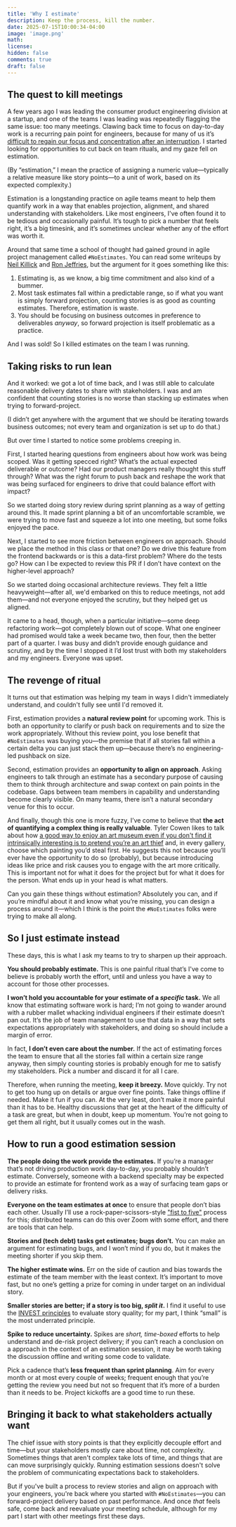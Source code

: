 ```yaml
---
title: 'Why I estimate'
description: Keep the process, kill the number.
date: 2025-07-15T10:00:34-04:00
image: 'image.png'
math:
license:
hidden: false
comments: true
draft: false
---
```


## The quest to kill meetings

A few years ago I was leading the consumer product engineering division at a startup, and one of the teams I was leading was repeatedly flagging the same issue: too many meetings. Clawing back time to focus on day-to-day work is a recurring pain point for engineers, because for many of us it’s [difficult to regain our focus and concentration after an interruption](https://www.paulgraham.com/makersschedule.html). I started looking for opportunities to cut back on team rituals, and my gaze fell on estimation.

(By “estimation,” I mean the practice of assigning a numeric value—typically a relative measure like story points—to a unit of work, based on its expected complexity.)

Estimation is a longstanding practice on agile teams meant to help them quantify work in a way that enables projection, alignment, and shared understanding with stakeholders. Like most engineers, I've often found it to be tedious and occasionally painful. It’s tough to pick a number that feels right, it’s a big timesink, and it’s sometimes unclear whether any of the effort was worth it.

Around that same time a school of thought had gained ground in agile project management called `#NoEstimates`. You can read some writeups by [Neil Killick](https://www.neilkillick.com/blog/noestimates-part-1-doing-scrum-without-estimates) and [Ron Jeffries](https://ronjeffries.com/xprog/articles/the-noestimates-movement/), but the argument for it goes something like this:

1. Estimating is, as we know, a big time commitment and also kind of a bummer.
2. Most task estimates fall within a predictable range, so if what you want is simply forward projection, counting stories is as good as counting estimates. Therefore, estimation is waste.
3. You should be focusing on business outcomes in preference to deliverables _anyway_, so forward projection is itself problematic as a practice.

And I was sold! So I killed estimates on the team I was running.

## Taking risks to run lean

And it worked: we got a lot of time back, and I was still able to calculate reasonable delivery dates to share with stakeholders. I was and am confident that counting stories is no worse than stacking up estimates when trying to forward-project.

(I didn’t get anywhere with the argument that we should be iterating towards business outcomes; not every team and organization is set up to do that.)

But over time I started to notice some problems creeping in.

First, I started hearing questions from engineers about how work was being scoped. Was it getting specced right? What’s the actual expected deliverable or outcome? Had our product managers really thought this stuff through? What was the right forum to push back and reshape the work that was being surfaced for engineers to drive that could balance effort with impact?

So we started doing story review during sprint planning as a way of getting around this. It made sprint planning a bit of an uncomfortable scramble, we were trying to move fast and squeeze a lot into one meeting, but some folks enjoyed the pace.

Next, I started to see more friction between engineers on approach. Should we place the method in this class or that one? Do we drive this feature from the frontend backwards or is this a data-first problem? Where do the tests go? How can I be expected to review this PR if I don’t have context on the higher-level approach?

So we started doing occasional architecture reviews. They felt a little heavyweight—after all, we'd embarked on this to reduce meetings, not add them—and not everyone enjoyed the scrutiny, but they helped get us aligned.

It came to a head, though, when a particular initiative—some deep refactoring work—got completely blown out of scope. What one engineer had promised would take a week became two, then four, then the better part of a quarter. I was busy and didn’t provide enough guidance and scrutiny, and by the time I stopped it I’d lost trust with both my stakeholders and my engineers. Everyone was upset.

## The revenge of ritual

It turns out that estimation was helping my team in ways I didn't immediately understand, and couldn't fully see until I'd removed it.

First, estimation provides a **natural review point** for upcoming work. This is both an opportunity to clarify or push back on requirements and to size the work appropriately. Without this review point, you lose benefit that `#NoEstimates` was buying you—the premise that if all stories fall within a certain delta you can just stack them up—because there’s no engineering-led pushback on size.

Second, estimation provides an **opportunity to align on approach**. Asking engineers to talk through an estimate has a secondary purpose of causing them to think through architecture and swap context on pain points in the codebase. Gaps between team members in capability and understanding become clearly visible. On many teams, there isn’t a natural secondary venue for this to occur.

And finally, though this one is more fuzzy, I’ve come to believe that **the act of quantifying a complex thing is really valuable**. Tyler Cowen likes to talk about how [a good way to enjoy an art museum even if you don't find it intrinsically interesting is to pretend you’re an art thief](http://www.artblog.net/post/2007/09/cowen/) and, in every gallery, choose which painting you’d steal first. He suggests this not because you’ll ever have the opportunity to do so (probably), but because introducing ideas like price and risk causes you to engage with the art more critically. This is important not for what it does for the project but for what it does for the person. What ends up in your head is what matters.

Can you gain these things without estimation? Absolutely you can, and if you’re mindful about it and know what you’re missing, you can design a process around it—which I think is the point the `#NoEstimates` folks were trying to make all along.

## So I just estimate instead

These days, this is what I ask my teams to try to sharpen up their approach.

**You should probably estimate.** This is one painful ritual that’s I've come to believe is probably worth the effort, until and unless you have a way to account for those other processes.

**I won’t hold you accountable for your estimate of a _specific_ task.** We all know that estimating software work is hard; I’m not going to wander around with a rubber mallet whacking individual engineers if their estimate doesn’t pan out. It’s the job of team management to use that data in a way that sets expectations appropriately with stakeholders, and doing so should include a margin of error.

In fact, **I don’t even care about the number.** If the act of estimating forces the team to ensure that all the stories fall within a certain size range anyway, then simply counting stories is probably enough for me to satisfy my stakeholders. Pick a number and discard it for all I care.

Therefore, when running the meeting, **keep it breezy.** Move quickly. Try not to get too hung up on details or argue over fine points. Take things offline if needed. Make it fun if you can. At the very least, don’t make it more painful than it has to be. Healthy discussions that get at the heart of the difficulty of a task are great, but when in doubt, keep up momentum. You’re not going to get them all right, but it usually comes out in the wash.

## How to run a good estimation session

**The people doing the work provide the estimates.** If you’re a manager that’s not driving production work day-to-day, you probably shouldn’t estimate. Conversely, someone with a backend specialty may be expected to provide an estimate for frontend work as a way of surfacing team gaps or delivery risks.

**Everyone on the team estimates at once** to ensure that people don’t bias each other. Usually I’ll use a rock-paper-scissors-style ["fist to five"](https://meetingnotes.com/blog/fist-to-five-voting) process for this; distributed teams can do this over Zoom with some effort, and there are tools that can help.

**Stories and (tech debt) tasks get estimates; bugs don’t.** You can make an argument for estimating bugs, and I won’t mind if you do, but it makes the meeting shorter if you skip them.

**The higher estimate wins.** Err on the side of caution and bias towards the estimate of the team member with the least context. It’s important to move fast, but no one’s getting a prize for coming in under target on an individual story.

**Smaller stories are better; if a story is too big, _split it_.** I find it useful to use the [INVEST principles](<https://en.wikipedia.org/wiki/INVEST_(mnemonic)>) to evaluate story quality; for my part, I think “small” is the most underrated principle.

**Spike to reduce uncertainty.** Spikes are _short, time-boxed_ efforts to help understand and de-risk project delivery; if you can’t reach a conclusion on a approach in the context of an estimation session, it may be worth taking the discussion offline and writing some code to validate.

Pick a cadence that’s **less frequent than sprint planning**. Aim for every month or at most every couple of weeks; frequent enough that you’re getting the review you need but not so frequent that it’s more of a burden than it needs to be. Project kickoffs are a good time to run these.

## Bringing it back to what stakeholders actually want

The chief issue with story points is that they explicitly decouple effort and time—but your stakeholders mostly care about time, not complexity. Sometimes things that aren't complex take lots of time, and things that are can move surprisingly quickly. Running estimation sessions doesn't solve the problem of communicating expectations back to stakeholders.

But if you've built a process to review stories and align on approach with your engineers, you're back where you started with `#NoEstimates`—you can forward-project delivery based on past performance. And once _that_ feels safe, come back and reevaluate your meeting schedule, although for my part I start with other meetings first these days.

